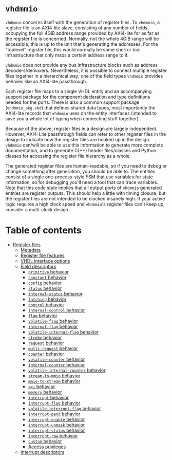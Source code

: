 # `vhdmmio`

`vhdmmio` concerns itself with the generation of register files. To
`vhdmmio`, a register file is an AXI4-lite slave, consisting of any number
of fields, occupying the full 4GiB address range provided by AXI4-lite for
as far as the register file is concerned. Normally, not the whole 4GiB
range will be accessible; this is up to the unit that's generating the
addresses. For the "toplevel" register file, this would normally be some
shell or bus infrastructure that only maps a certain address range to it.

`vhdmmio` does not provide any bus infrastructure blocks such as address
decoders/demuxers. Nevertheless, it is possible to connect multiple
register files together in a hierarchical way; one of the field types
`vhdmmio` provides behaves like an AXI4-lite passthrough.

Each register file maps to a single VHDL entity and an accompanying
support package for the component declaration and type definitions needed
for the ports. There is also a common support package (`vhdmmio_pkg.vhd`)
that defines shared data types, most importantly the AXI4-lite records that
`vhdmmio` uses on the entity interfaces (intended to save you a whole lot
of typing when connecting stuff together).

Because of the above, register files in a design are largely independent.
However, AXI4-Lite passthrough fields can refer to other register files in
the design to indicate how the register files are hooked up in the design.
`vhdmmio` can/will be able to use this information to generate more
complete documentation, and to generate C(++) header files/classes and
Python classes for accessing the register file hierarchy as a whole.

The generated register files are human-readable, so if you need to debug or
change something after generation, you should be able to. The entities
consist of a single one-process-style FSM that use variables for state
information, so for debugging you'll need a tool that can trace variables.
Note that this code style implies that all output ports of `vhdmmio`
generated entities are register outputs. This should help a little with
timing closure, but the register files are not intended to be clocked
insanely high. If your active logic requires a high clock speed and
`vhdmmio`'s register files can't keep up, consider a multi-clock design.

# Table of contents

- [Register files](registerfile.md)
  - [Metadata](metadata.md)
  - [Register file features](registerfilefeatures.md)
  - [VHDL interface options](interfaceoptions.md)
  - [Field descriptors](fielddescriptor.md)
    - [`primitive` behavior](primitive.md)
    - [`constant` behavior](constant.md)
    - [`config` behavior](config.md)
    - [`status` behavior](status.md)
    - [`internal-status` behavior](internalstatus.md)
    - [`latching` behavior](latching.md)
    - [`control` behavior](control.md)
    - [`internal-control` behavior](internalcontrol.md)
    - [`flag` behavior](flag.md)
    - [`volatile-flag` behavior](volatileflag.md)
    - [`internal-flag` behavior](internalflag.md)
    - [`volatile-internal-flag` behavior](volatileinternalflag.md)
    - [`strobe` behavior](strobe.md)
    - [`request` behavior](request.md)
    - [`multi-request` behavior](multirequest.md)
    - [`counter` behavior](counter.md)
    - [`volatile-counter` behavior](volatilecounter.md)
    - [`internal-counter` behavior](internalcounter.md)
    - [`volatile-internal-counter` behavior](volatileinternalcounter.md)
    - [`stream-to-mmio` behavior](streamtommio.md)
    - [`mmio-to-stream` behavior](mmiotostream.md)
    - [`axi` behavior](axi.md)
    - [`memory` behavior](memory.md)
    - [`interrupt` behavior](interrupt.md)
    - [`interrupt-flag` behavior](interruptflag.md)
    - [`volatile-interrupt-flag` behavior](volatileinterruptflag.md)
    - [`interrupt-pend` behavior](interruptpend.md)
    - [`interrupt-enable` behavior](interruptenable.md)
    - [`interrupt-unmask` behavior](interruptunmask.md)
    - [`interrupt-status` behavior](interruptstatus.md)
    - [`interrupt-raw` behavior](interruptraw.md)
    - [`custom` behavior](custom.md)
    - [Access privileges](accessprivileges.md)
  - [Interrupt descriptors](interruptdescriptor.md)